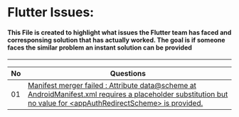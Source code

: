   <h1>Flutter Issues:</h1>

#### This File is created to highlight what issues the Flutter team has faced and corresponsing solution that has actually worked. The goal is if someone faces the similar problem an instant solution can be provided

---
        
|  No |  Questions       |
|-------|------------------|
| 01 | <a href="https://github.com/yogesh-bacancy/flutter-issues/blob/main/Issue-1.md">Manifest merger failed : Attribute data@scheme at AndroidManifest.xml requires a placeholder substitution but no value for \<appAuthRedirectScheme\> is provided.</a> |

